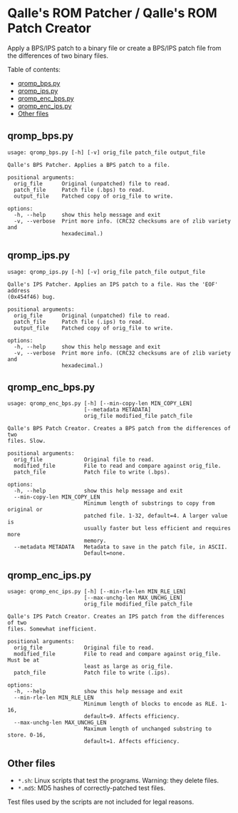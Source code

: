 # Qalle's ROM Patcher / Qalle's ROM Patch Creator
Apply a BPS/IPS patch to a binary file or create a BPS/IPS patch file from the
differences of two binary files.

Table of contents:
* [qromp_bps.py](#qromp_bpspy)
* [qromp_ips.py](#qromp_ipspy)
* [qromp_enc_bps.py](#qromp_enc_bpspy)
* [qromp_enc_ips.py](#qromp_enc_ipspy)
* [Other files](#other-files)

## qromp_bps.py
```
usage: qromp_bps.py [-h] [-v] orig_file patch_file output_file

Qalle's BPS Patcher. Applies a BPS patch to a file.

positional arguments:
  orig_file      Original (unpatched) file to read.
  patch_file     Patch file (.bps) to read.
  output_file    Patched copy of orig_file to write.

options:
  -h, --help     show this help message and exit
  -v, --verbose  Print more info. (CRC32 checksums are of zlib variety and
                 hexadecimal.)
```

## qromp_ips.py
```
usage: qromp_ips.py [-h] [-v] orig_file patch_file output_file

Qalle's IPS Patcher. Applies an IPS patch to a file. Has the 'EOF' address
(0x454f46) bug.

positional arguments:
  orig_file      Original (unpatched) file to read.
  patch_file     Patch file (.ips) to read.
  output_file    Patched copy of orig_file to write.

options:
  -h, --help     show this help message and exit
  -v, --verbose  Print more info. (CRC32 checksums are of zlib variety and
                 hexadecimal.)
```

## qromp_enc_bps.py
```
usage: qromp_enc_bps.py [-h] [--min-copy-len MIN_COPY_LEN]
                        [--metadata METADATA]
                        orig_file modified_file patch_file

Qalle's BPS Patch Creator. Creates a BPS patch from the differences of two
files. Slow.

positional arguments:
  orig_file             Original file to read.
  modified_file         File to read and compare against orig_file.
  patch_file            Patch file to write (.bps).

options:
  -h, --help            show this help message and exit
  --min-copy-len MIN_COPY_LEN
                        Minimum length of substrings to copy from original or
                        patched file. 1-32, default=4. A larger value is
                        usually faster but less efficient and requires more
                        memory.
  --metadata METADATA   Metadata to save in the patch file, in ASCII.
                        Default=none.
```

## qromp_enc_ips.py
```
usage: qromp_enc_ips.py [-h] [--min-rle-len MIN_RLE_LEN]
                        [--max-unchg-len MAX_UNCHG_LEN]
                        orig_file modified_file patch_file

Qalle's IPS Patch Creator. Creates an IPS patch from the differences of two
files. Somewhat inefficient.

positional arguments:
  orig_file             Original file to read.
  modified_file         File to read and compare against orig_file. Must be at
                        least as large as orig_file.
  patch_file            Patch file to write (.ips).

options:
  -h, --help            show this help message and exit
  --min-rle-len MIN_RLE_LEN
                        Minimum length of blocks to encode as RLE. 1-16,
                        default=9. Affects efficiency.
  --max-unchg-len MAX_UNCHG_LEN
                        Maximum length of unchanged substring to store. 0-16,
                        default=1. Affects efficiency.
```

## Other files
* `*.sh`: Linux scripts that test the programs. Warning: they delete files.
* `*.md5`: MD5 hashes of correctly-patched test files.

Test files used by the scripts are not included for legal reasons.

